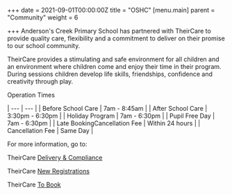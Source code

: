 +++
date = 2021-09-01T00:00:00Z
title = "OSHC"
[menu.main]
parent = "Community"
weight = 6

+++
Anderson's Creek Primary School has partnered with TheirCare to provide quality care, flexibility and a commitment to deliver on their promise to our school community.

TheirCare provides a stimulating and safe environment for all children and an environment where children come and enjoy their time in their program. During sessions children develop life skills, friendships, confidence and creativity through play.

 Operation Times

| --- | --- |
| Before School Care | 7am - 8:45am |
| After School Care | 3:30pm - 6:30pm |
| Holiday Program | 7am - 6:30pm |
| Pupil Free Day | 7am - 6:30pm |
| Late BookingCancellation Fee | Within 24 hours |
| Cancellation Fee | Same Day |

For more information, go to:

TheirCare [Delivery & Compliance](https://theircare.com.au/how-we-deliver/delivery-and-compliance/)

TheirCare [New Registrations](https://theircare.com.au/registration/)

TheirCare [To Book](https://theircare.fullybookedccms.com.au/family/login;jsessionid=69564DA768B3A15BF54C5912B6FA4ED3)